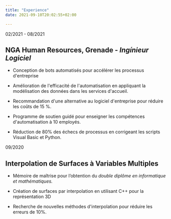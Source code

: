 ```yaml
---
title: "Experience"
date: 2021-09-10T20:02:55+02:00

---
```


02/2021 - 08/2021

## NGA Human Resources, Grenade - _Ingínieur Logiciel_

* Conception de bots automatisés pour accélérer les processus d'entreprise

* Amélioration de l'efficacité de l'automatisation en appliquant la modélisation des données dans les services d'accueil.

* Recommandation d'une alternative au logiciel d'entreprise pour réduire les coûts de 15 %.

* Programme de soutien guidé pour enseigner les compétences d'automatisation à 10 employés.

* Réduction de 80% des échecs de processus en corrigeant les scripts Visual Basic et Python.

09/2020

## Interpolation de Surfaces à Variables Multiples

* Mémoire de maîtrise pour l’obtention du _double diplôme en informatique et mathématiques._

* Création de surfaces par interpolation en utilisant C++ pour la représentation 3D

* Recherche de nouvelles méthodes d'interpolation pour réduire les erreurs de 10%.
